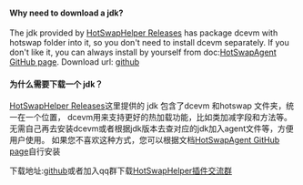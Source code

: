 #### Why need to download a jdk?
The jdk provided by [HotSwapHelper Releases][link] has package
dcevm with hotswap folder into it, so you don't need to install dcevm separately.
If you don't like it, you can always install by yourself from doc:[HotSwapAgent GitHub page](https://github.com/HotswapProjects/HotswapAgent).
Download url: [github][link]

#### 为什么需要下载一个 jdk？
[HotSwapHelper Releases][link]这里提供的 jdk 包含了dcevm 和hotswap 文件夹，统一在一个位置，
dcevm用来支持更好的热加载功能，比如类加减字段和方法等。
无需自己再去安装dcevm或者根据jdk版本去查对应的jdk加入agent文件等，方便用户使用。
如果您不喜欢这种方式，您可以根据文档[HotSwapAgent GitHub page](https://github.com/HotswapProjects/HotswapAgent)自行安装

下载地址:[github][link]或者加入qq群下载[HotSwapHelper插件交流群](https://qm.qq.com/q/JQKyhlt4ke)


[link]:https://github.com/gejun123456/HotSwapHelper/releases/tag/1.0
